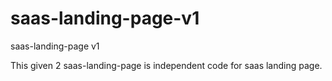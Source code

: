 # saas-landing-page-v1
saas-landing-page v1

This given 2 saas-landing-page is independent code for saas landing page.
